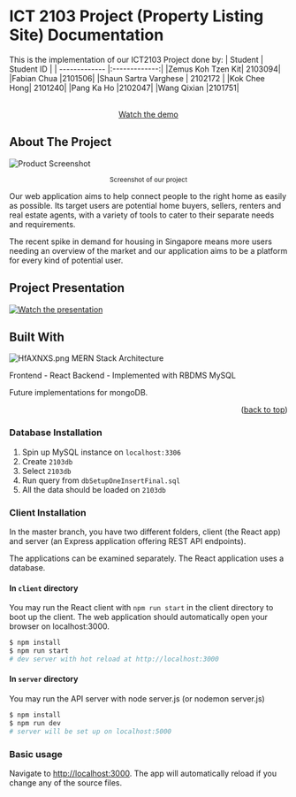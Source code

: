 # ICT 2103 Project (Property Listing Site) Documentation


  This is the implementation of our ICT2103 Project done by:
| Student | Student ID |
| ------------- |:-------------:|
|Zemus Koh Tzen Kit|  2103094|
|Fabian Chua |2101506|
|Shaun Sartra Varghese | 2102172 |
|Kok Chee Hong| 2101240|
|Pang Ka Ho |2102047|
|Wang Qixian |2101751|
<div align="center">
  <p align="center">
    <br />
    <a href="https://youtu.be/D4aqQ2wtcCA" target="_blank" >Watch the demo</a>
  </p>
</div>

<!-- ABOUT THE PROJECT -->

## About The Project
![Product Screenshot](https://iili.io/HfAjZJa.png)

<p align="center"><small>Screenshot of our project</small> 
</p>
Our web application aims to help connect people to the right home as easily as possible. Its target users are potential home buyers, sellers, renters and real estate agents, with a variety of tools to cater to their separate needs and requirements. 


The recent spike in demand for housing in Singapore means more users needing an overview of the market and our application aims to be a platform for every kind of potential user.

## Project Presentation
[![Watch the presentation](https://img.youtube.com/vi/D4aqQ2wtcCA/hqdefault.jpg)](https://youtu.be/D4aqQ2wtcCA)

## Built With

![HfAXNXS.png](https://iili.io/HfAXNXS.png)
MERN Stack Architecture

Frontend - React
Backend - Implemented with RBDMS MySQL

Future implementations for mongoDB.

<p align="right">(<a href="#readme-top">back to top</a>)</p>

### Database Installation

1. Spin up MySQL instance on `localhost:3306`
2. Create `2103db`
3. Select `2103db` 
4. Run query from `dbSetupOneInsertFinal.sql`
5. All the data should be loaded on `2103db`

### Client Installation

In the master branch, you have two different folders, client (the React app) and server (an Express application offering REST API endpoints).

The applications can be examined separately. The React application uses a database.

#### In `client` directory

You may run the React client with `npm run start` in the client directory to boot up the client. The web application should automatically open your browser on localhost:3000.

```bash
$ npm install
$ npm run start
# dev server with hot reload at http://localhost:3000
```

#### In `server` directory

You may run the API server with node server.js (or nodemon server.js) 

```bash
$ npm install
$ npm run dev
# server will be set up on localhost:5000
```

### Basic usage
Navigate to [http://localhost:3000](http://localhost:3000). The app will automatically reload if you change any of the source files.
